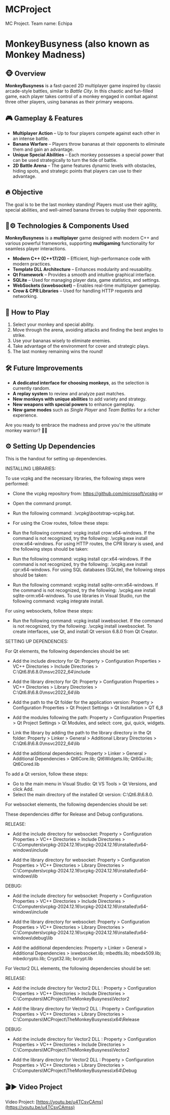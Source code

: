 # MCProject

MC Project. Team name: Echipa

# MonkeyBusyness (also known as Monkey Madness)  

## 🐵 Overview  
**MonkeyBusyness** is a fast-paced 2D multiplayer game inspired by classic arcade-style battles, similar to *Battle City*. In this chaotic and fun-filled game, each player takes control of a monkey engaged in combat against three other players, using bananas as their primary weapons.  

## 🎮 Gameplay & Features  
- **Multiplayer Action** – Up to four players compete against each other in an intense battle.  
- **Banana Warfare** – Players throw bananas at their opponents to eliminate them and gain an advantage.  
- **Unique Special Abilities** – Each monkey possesses a special power that can be used strategically to turn the tide of battle.  
- **2D Battle Arena** – The game features dynamic levels with obstacles, hiding spots, and strategic points that players can use to their advantage.  

## 🔥 Objective  
The goal is to be the last monkey standing! Players must use their agility, special abilities, and well-aimed banana throws to outplay their opponents.  

## 🔧⚙️ Technologies & Components Used  
**MonkeyBusyness** is a **multiplayer** game designed with modern C++ and various powerful frameworks, supporting **multigaming** functionality for seamless player interactions.  

- **Modern C++ (C++17/20)** – Efficient, high-performance code with modern practices.  
- **Template DLL Architecture** – Enhances modularity and reusability.  
- **Qt Framework** – Provides a smooth and intuitive graphical interface.  
- **SQLite** – Used for managing player data, game statistics, and settings.  
- **WebSockets (ixwebsocket)** – Enables real-time multiplayer gameplay.  
- **Crow & CPR Libraries** – Used for handling HTTP requests and networking. 

## 🚀 How to Play  
1. Select your monkey and special ability.  
2. Move through the arena, avoiding attacks and finding the best angles to strike.  
3. Use your bananas wisely to eliminate enemies.  
4. Take advantage of the environment for cover and strategic plays.  
5. The last monkey remaining wins the round!  

## 🛠️ Future Improvements  
- **A dedicated interface for choosing monkeys**, as the selection is currently random.  
- **A replay system** to review and analyze past matches.  
- **New monkeys with unique abilities** to add variety and strategy.  
- **New weapons with special powers** to enhance gameplay.  
- **New game modes** such as *Single Player* and *Team Battles* for a richer experience.  

Are you ready to embrace the madness and prove you're the ultimate monkey warrior? 🍌🐵  

## ⚙️ Setting Up Dependencies

This is the handout for setting up dependencies.

INSTALLING LIBRARIES:

To use vcpkg and the necessary libraries, the following steps were performed:

- Clone the vcpkg repository from: https://github.com/microsoft/vcpkg or
- Open the command prompt.
- Run the following command: .\vcpkg\bootstrap-vcpkg.bat.
- For using the Crow routes, follow these steps:

- Run the following command: vcpkg install crow:x64-windows.
  If the command is not recognized, try the following: .\vcpkg.exe install crow:x64-windows.
  For using HTTP routes, the CPR library is used, and the following steps should be taken:

- Run the following command: vcpkg install cpr:x64-windows.
  If the command is not recognized, try the following: .\vcpkg.exe install cpr:x64-windows.
  For using SQL databases (SQLite), the following steps should be taken:

- Run the following command: vcpkg install sqlite-orm:x64-windows.
  If the command is not recognized, try the following: .\vcpkg.exe install sqlite-orm:x64-windows.
  To use libraries in Visual Studio, run the following command: vcpkg integrate install.

For using websockets, follow these steps:

- Run the following command: vcpkg install ixwebsocket.
  If the command is not recognized, try the following: .\vcpkg install ixwebsocket.
  To create interfaces, use Qt, and install Qt version 6.8.0 from Qt Creator.

SETTING UP DEPENDENCIES:

For Qt elements, the following dependencies should be set:

- Add the include directory for Qt:
  Property > Configuration Properties > VC++ Directories > Include Directories > C:\Qt6.8\6.8.0\msvc2022_64\include

- Add the library directory for Qt:
  Property > Configuration Properties > VC++ Directories > Library Directories > C:\Qt6.8\6.8.0\msvc2022_64\lib

- Add the path to the Qt folder for the application version:
  Property > Configuration Properties > Qt Project Settings > Qt Installation > QT 6_8

- Add the modules following the path:
  Property > Configuration Properties > Qt Project Settings > Qt Modules, and select: core, gui, quick, widgets.

- Link the library by adding the path to the library directory in the Qt folder:
  Property > Linker > General > Additional Library Directories > C:\Qt6.8\6.8.0\msvc2022_64\lib

- Add the additional dependencies:
  Property > Linker > General > Additional Dependencies > Qt6Core.lib; Qt6Widgets.lib; Qt6Gui.lib; Qt6Cored.lib

To add a Qt version, follow these steps:

- Go to the main menu in Visual Studio: Qt VS Tools > Qt Versions, and click Add.
- Select the main directory of the installed Qt version: C:\Qt6.8\6.8.0.

For websocket elements, the following dependencies should be set:

These dependencies differ for Release and Debug configurations.

RELEASE:

- Add the include directory for websocket: Property > Configuration Properties > VC++ Directories > Include Directories > C:\Computers\vcpkg-2024.12.16\vcpkg-2024.12.16\installed\x64-windows\include

- Add the library directory for websocket: Property > Configuration Properties > VC++ Directories > Library Directories > C:\Computers\vcpkg-2024.12.16\vcpkg-2024.12.16\installed\x64-windows\lib

DEBUG:

- Add the include directory for websocket: Property > Configuration Properties > VC++ Directories > Include Directories > C:\Computers\vcpkg-2024.12.16\vcpkg-2024.12.16\installed\x64-windows\include

- Add the library directory for websocket: Property > Configuration Properties > VC++ Directories > Library Directories > C:\Computers\vcpkg-2024.12.16\vcpkg-2024.12.16\installed\x64-windows\debug\lib

- Add the additional dependencies:
  Property > Linker > General > Additional Dependencies > ixwebsocket.lib; mbedtls.lib; mbedx509.lib; mbedcrypto.lib; Crypt32.lib; bcrypt.lib

For Vector2 DLL elements, the following dependencies should be set:

RELEASE:

- Add the include directory for Vector2 DLL :
  Property > Configuration Properties > VC++ Directories > Include Directories > C:\Computers\MCProject\TheMonkeyBusyness\Vector2

- Add the library directory for Vector2 DLL :
  Property > Configuration Properties > VC++ Directories > Library Directories > C:\Computers\MCProject\TheMonkeyBusyness\x64\Release

DEBUG:

- Add the include directory for Vector2 DLL :
  Property > Configuration Properties > VC++ Directories > Include Directories > C:\Computers\MCProject\TheMonkeyBusyness\Vector2

- Add the library directory for Vector2 DLL :
  Property > Configuration Properties > VC++ Directories > Library Directories > C:\Computers\MCProject\TheMonkeyBusyness\x64\Debug

## 🎬▶️  Video Project
  Video Project: [https://youtu.be/u4TCsvCAms](https://youtu.be/u4TCsvCAmss)
